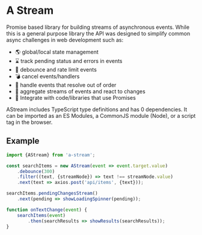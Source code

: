 # A Stream

Promise based library for building streams of asynchronous events. While this is a general purpose library the API was designed to simplify common async challenges in web development such as:
 - 🌎 global/local state management
 - ⌛ track pending status and errors in events
 - 🚦 debounce and rate limit events
 - 💣 cancel events/handlers
 - 🔮 handle events that resolve out of order
 - 💑 aggregate streams of events and react to changes
 - 💍 Integrate with code/libraries that use Promises
 
AStream includes TypeScript type definitions and has 0 dependencies. It can be imported as an ES Modules, a CommonJS module (Node), or a script tag in the browser. 

 ## Example

```typescript
import {AStream} from 'a-stream';

const searchItems = new AStream(event => event.target.value)
    .debounce(300)
    .filter((text, {streamNode}) => text !== streamNode.value)
    .next(text => axios.post('api/items', {text}));

searchItems.pendingChangesStream()
    .next(pending => showLoadingSpinner(pending));

function onTextChange(event) {
    searchItems(event)
        .then(searchResults => showResults(searchResults));
}
```


